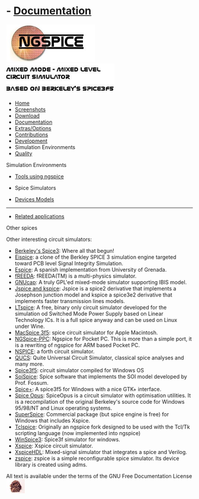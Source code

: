 # - [Documentation](./Docs.Html)

![NGSPICE](../images/nglogo.jpg) ![Mixed mode - mixed level circuit simulator - based on Berkeley's Spice3f5](../images/ngtext2.jpg) [](https://sourceforge.net/projects/ngspice)

- [Home](./index.html)
- [Screenshots](./screens.html)
- [Download](./download.html)
- [Documentation](./docs.html)
- [Extras/Options](./extras.html)
- [Contributions](./contrib.html)
- [Development](./devel.html)
- Simulation Environments
- [Quality](./quality.html)

Simulation Environments

- [Tools using ngspice
    ](./resources.html)

- Spice Simulators

- [Devices Models](./spdevs.html)

- ------------------------------------------------------------------------

- [Related applications](./relapp.html)

Other spices

Other interesting circuit simulators:

- [Berkeley's Spice3](http://www-cad.eecs.berkeley.edu/software.html): Where all that begun!
- [Eispice](http://www.thedigitalmachine.net/eispice.html): a clone of the Berkley SPICE 3 simulation engine targeted toward PCB level Signal Integrity Simulation.
- [Espice](http://espice.ugr.es/): A spanish implementation from University of Grenada.
- [fREEDA](http://www.freeda.org/): fREEDA(TM) is a multi-physics simulator.
- [GNUcap](http://www.gnu.org/software/gnucap/): A truly GPL'ed mixed-mode simulator supporting IBIS model.
- [Jspice and kspice](http://embedded.eecs.berkeley.edu/pubs/downloads/spice/index.htm): Jspice is a spice2 derivative that implements a Josephson junction model and kspice a spice3e2 derivative that implements faster transmission lines models.
- [LTspice](http://www.linear.com/software/): A free, binary only circuit simulator developed for the simulation od Switched Mode Power Supply based on Linear Technology ICs. It is a full spice anyway and can be used on Linux under Wine.
- [MacSpice 3f5](http://newton.ex.ac.uk/teaching/CDHW/MacSpice/): spice circuit simulator for Apple Macintosh.
- [NGSpice-PPC](http://meeting.uni.lu/andre.stemper/index.html): Ngspice for Pocket PC. This is more than a simple port, it is a rewriting of ngspice for ARM based Pocket PC.
- [NSPICE](http://home.iae.nl/users/mhx/nspice.html): a forth circuit simulator.
- [QUCS](http://qucs.sourceforge.net/): Quite Universal Circuit Simulator, classical spice analyses and many more.
- [Spice3f5](http://www.uni-duisburg.de/FB9/EBS/software.html): circuit simulator compiled for Windows OS
- [SoiSpice](http://www.soi.tec.ufl.edu/soispice.html): Spice software that implements the SOI model developed by Prof. Fossum.
- [Spice+](http://spicep.sourceforge.net/): A spice3f5 for Windows with a nice GTK+ interface.
- [Spice Opus](http://www.fe.uni-lj.si/spice/welcome.html): SpiceOpus is a circuit simulator with optimisation utilities. It is a recompilation of the original Berkeley's source code for Windows 95/98/NT and Linux operating systems.
- [SuperSpice](http://www.anasoft.co.uk): Commercial package (but spice engine is free) for Windows that includes Xspice.
- [Tclspice](http://tclspice.sourceforge.net/): Originally an ngspice fork designed to be used with the Tcl/Tk scripting language (now implemented into ngspice)
- [WinSpice3](http://www.winspice.co.uk/): Spice3f simulator for windows.
- [Xspice](http://users.ece.gatech.edu/%7Emrichard/Xspice/): Xspice circuit simulator.
- [XspiceHDL](http://usysinc.com/main.htm): Mixed-signal simulator that integrates a spice and Verilog.
- [zspice](http://mot-zspice.sourceforge.net/): zspice is a simple reconfigurable spice simulator. Its device library is created using adms.

 All text is available under the terms of the GNU Free Documentation License ![](../images/spice.jpg)
